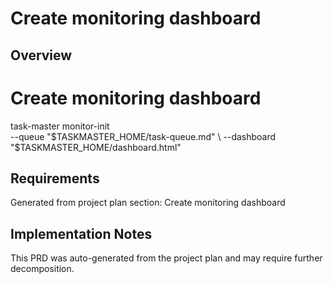 # Create monitoring dashboard

## Overview

# Create monitoring dashboard
task-master monitor-init \
    --queue "$TASKMASTER_HOME/task-queue.md" \
    --dashboard "$TASKMASTER_HOME/dashboard.html"

## Requirements

Generated from project plan section: Create monitoring dashboard

## Implementation Notes

This PRD was auto-generated from the project plan and may require further decomposition.

